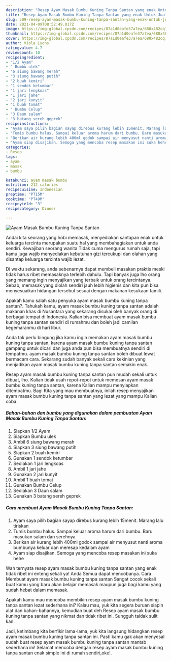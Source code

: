 ```yaml
---
description: "Resep Ayam Masak Bumbu Kuning Tanpa Santan yang enak Untuk Jualan"
title: "Resep Ayam Masak Bumbu Kuning Tanpa Santan yang enak Untuk Jualan"
slug: 509-resep-ayam-masak-bumbu-kuning-tanpa-santan-yang-enak-untuk-jualan
date: 2021-04-09T08:52:49.017Z
image: https://img-global.cpcdn.com/recipes/87a1d0eafe37a7ea/680x482cq70/ayam-masak-bumbu-kuning-tanpa-santan-foto-resep-utama.jpg
thumbnail: https://img-global.cpcdn.com/recipes/87a1d0eafe37a7ea/680x482cq70/ayam-masak-bumbu-kuning-tanpa-santan-foto-resep-utama.jpg
cover: https://img-global.cpcdn.com/recipes/87a1d0eafe37a7ea/680x482cq70/ayam-masak-bumbu-kuning-tanpa-santan-foto-resep-utama.jpg
author: Viola Lyons
ratingvalue: 4.7
reviewcount: 10
recipeingredient:
- "1/2 Ayam"
- " Bumbu ulek"
- "6 siung bawang merah"
- "3 siung bawang putih"
- "2 buah kemiri"
- "1 sendok ketumbar"
- "1 jari lengkoas"
- "1 jari jahe"
- "2 jari kunyit"
- "1 buah tomat"
- " Bumbu Celup"
- "3 Daun salam"
- "3 batang sereh geprek"
recipeinstructions:
- "Ayam saya pilih bagian sayap direbus kurang lebih 15menit. Marang lalu tiriskan"
- "Tumis bumbu halus. Sampai keluar aroma harum dari bumbu. Baru masukan salam dan serehnya"
- "Berikan air kurang lebih 400ml godok sampai air menyusut nanti aroma bumbunya keluar dan meresap kedalam ayam"
- "Ayam siap disajikan. Semoga yang mencoba resep masakan ini suka hehe"
categories:
- Resep
tags:
- ayam
- masak
- bumbu

katakunci: ayam masak bumbu 
nutrition: 212 calories
recipecuisine: Indonesian
preptime: "PT15M"
cooktime: "PT49M"
recipeyield: "3"
recipecategory: Dinner

---
```



![Ayam Masak Bumbu Kuning Tanpa Santan](https://img-global.cpcdn.com/recipes/87a1d0eafe37a7ea/680x482cq70/ayam-masak-bumbu-kuning-tanpa-santan-foto-resep-utama.jpg)

Andai kita seorang yang hobi memasak, menyediakan santapan enak untuk keluarga tercinta merupakan suatu hal yang membahagiakan untuk anda sendiri. Kewajiban seorang  wanita Tidak cuma mengurus rumah saja, tapi kamu juga wajib menyediakan kebutuhan gizi tercukupi dan olahan yang disantap keluarga tercinta wajib lezat.

Di waktu  sekarang, anda sebenarnya dapat membeli masakan praktis meski tidak harus ribet memasaknya terlebih dahulu. Tapi banyak juga lho orang yang memang ingin menyajikan yang terbaik untuk orang tercintanya. Sebab, memasak yang diolah sendiri jauh lebih higienis dan kita pun bisa menyesuaikan hidangan tersebut sesuai dengan makanan kesukaan famili. 



Apakah kamu salah satu penyuka ayam masak bumbu kuning tanpa santan?. Tahukah kamu, ayam masak bumbu kuning tanpa santan adalah makanan khas di Nusantara yang sekarang disukai oleh banyak orang di berbagai tempat di Indonesia. Kalian bisa membuat ayam masak bumbu kuning tanpa santan sendiri di rumahmu dan boleh jadi camilan kegemaranmu di hari libur.

Anda tak perlu bingung jika kamu ingin memakan ayam masak bumbu kuning tanpa santan, karena ayam masak bumbu kuning tanpa santan gampang untuk dicari dan juga anda pun bisa membuatnya sendiri di tempatmu. ayam masak bumbu kuning tanpa santan boleh dibuat lewat bermacam cara. Sekarang sudah banyak sekali cara kekinian yang menjadikan ayam masak bumbu kuning tanpa santan semakin enak.

Resep ayam masak bumbu kuning tanpa santan pun mudah sekali untuk dibuat, lho. Kalian tidak usah repot-repot untuk memesan ayam masak bumbu kuning tanpa santan, karena Kalian mampu menyiapkan ditempatmu. Bagi Kita yang mau membuatnya, inilah resep menyajikan ayam masak bumbu kuning tanpa santan yang lezat yang mampu Kalian coba.

<!--inarticleads1-->

##### Bahan-bahan dan bumbu yang digunakan dalam pembuatan Ayam Masak Bumbu Kuning Tanpa Santan:

1. Siapkan 1/2 Ayam
1. Siapkan  Bumbu ulek
1. Ambil 6 siung bawang merah
1. Siapkan 3 siung bawang putih
1. Siapkan 2 buah kemiri
1. Gunakan 1 sendok ketumbar
1. Sediakan 1 jari lengkoas
1. Ambil 1 jari jahe
1. Gunakan 2 jari kunyit
1. Ambil 1 buah tomat
1. Gunakan  Bumbu Celup
1. Sediakan 3 Daun salam
1. Gunakan 3 batang sereh geprek




<!--inarticleads2-->

##### Cara membuat Ayam Masak Bumbu Kuning Tanpa Santan:

1. Ayam saya pilih bagian sayap direbus kurang lebih 15menit. Marang lalu tiriskan
1. Tumis bumbu halus. Sampai keluar aroma harum dari bumbu. Baru masukan salam dan serehnya
1. Berikan air kurang lebih 400ml godok sampai air menyusut nanti aroma bumbunya keluar dan meresap kedalam ayam
1. Ayam siap disajikan. Semoga yang mencoba resep masakan ini suka hehe




Wah ternyata resep ayam masak bumbu kuning tanpa santan yang enak tidak ribet ini enteng sekali ya! Anda Semua dapat mencobanya. Cara Membuat ayam masak bumbu kuning tanpa santan Sangat cocok sekali buat kamu yang baru akan belajar memasak maupun juga bagi kamu yang sudah hebat dalam memasak.

Apakah kamu mau mencoba membikin resep ayam masak bumbu kuning tanpa santan lezat sederhana ini? Kalau mau, yuk kita segera buruan siapin alat dan bahan-bahannya, kemudian buat deh Resep ayam masak bumbu kuning tanpa santan yang nikmat dan tidak ribet ini. Sungguh taidak sulit kan. 

Jadi, ketimbang kita berfikir lama-lama, yuk kita langsung hidangkan resep ayam masak bumbu kuning tanpa santan ini. Pasti kamu gak akan menyesal sudah buat resep ayam masak bumbu kuning tanpa santan mantab sederhana ini! Selamat mencoba dengan resep ayam masak bumbu kuning tanpa santan enak simple ini di rumah sendiri,oke!.

